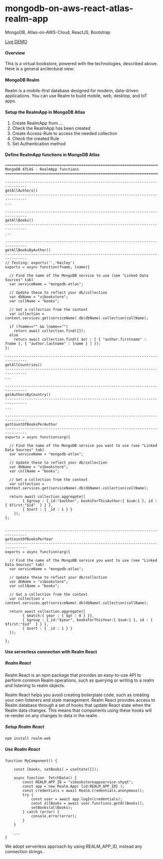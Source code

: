 # mongodb-on-aws-react-atlas-realm-app
MongoDB, Atlas-on-AWS-Cloud, ReactJS, Bootstrap

[Live DEMO](http://viki3d.com/demos/vibookstore)

####  Overview  
This is a virtual bookstore, powered with the technologies, described above. Here is a general arcitectural view:

####  MongoDB Realm  
Realm is a mobile-first database designed for modern, data-driven applications. You can use Realm to build mobile, web, desktop, and IoT apps.  


#### Setup the RealmApp in MongoDB Atlas  
1. Create RealmApp from ...  
2. Check the RealmApp has been created
3. Create Access-Rule to access the needed collection
4. Check the created Rule
5. Set Authentication method

#### Define RealmApp functions in MongoDB Atlas  
```
================================================================================
MongoDB ATLAS - RealmApp functions
================================================================================

--------------------------------------------------------------------------------
getAllAuthors()
--------------------------------------------------------------------------------
...

--------------------------------------------------------------------------------
getAllBooks()
--------------------------------------------------------------------------------
...
	
--------------------------------------------------------------------------------
getAllBooksByAuthor()
--------------------------------------------------------------------------------
// Testing: exports('','Hailey')
exports = async function(fname, lname){

  // Find the name of the MongoDB service to use (see "Linked Data Sources" tab)
  var serviceName = "mongodb-atlas";

  // Update these to reflect your db/collection
  var dbName = "vibookstore";
  var collName = "books";

  // Get a collection from the context
  var collection = context.services.get(serviceName).db(dbName).collection(collName);

  if (fname=="" && lname=="")
    return await collection.find({});
  else    
    return await collection.find({ $or : [ { "author.firstname" : fname }, { "author.lastname" : lname } ] });
};

--------------------------------------------------------------------------------
getAllCountries()
--------------------------------------------------------------------------------
...

--------------------------------------------------------------------------------
getAuthorsByCountry()
--------------------------------------------------------------------------------
...

--------------------------------------------------------------------------------
getCountOfBooksPerAuthor
--------------------------------------------------------------------------------
exports = async function(arg){

  // Find the name of the MongoDB service you want to use (see "Linked Data Sources" tab)
  var serviceName = "mongodb-atlas";

  // Update these to reflect your db/collection
  var dbName = "vibookstore";
  var collName = "books";

  // Get a collection from the context
  var collection = context.services.get(serviceName).db(dbName).collection(collName);

  return await collection.aggregate([
		{ $group : {_id:"$author", booksForThisAuthor:{ $sum:1 }, id : { $first:"$id"  } } },
		{ $sort : { _id : 1 } }
	]);
};


--------------------------------------------------------------------------------
getCountOfBooksPerYear
--------------------------------------------------------------------------------
exports = async function(arg){

  // Find the name of the MongoDB service you want to use (see "Linked Data Sources" tab)
  var serviceName = "mongodb-atlas";

  // Update these to reflect your db/collection
  var dbName = "vibookstore";
  var collName = "books";

  // Get a collection from the context
  var collection = context.services.get(serviceName).db(dbName).collection(collName);

  return await collection.aggregate([
		{ $match:{ year : { $gt : 0 } }},
		{ $group : {_id:"$year", booksForThisYear:{ $sum:1 }, id : { $first:"$id"  } } },
		{ $sort : { _id : 1 } }
  ]);

};
```


#### Use serverless connection with Realm React

##### Realm React
Realm React is an npm package that provides an easy-to-use API to perform common Realm operations, such as querying or writing to a realm and listening to realm objects.  

Realm React helps you avoid creating boilerplate code, such as creating your own listeners and state management. Realm React provides access to Realm database through a set of hooks that update React state when the Realm data changes. This means that components using these hooks will re-render on any changes to data in the realm.  

##### Setup Realm React
```
npm install realm-web
```

##### Use Realm React
```
function MyComponent() {

	const [books, setBooks] = useState([]);

	async function  fetchData() {
		const REALM_APP_ID = "vibookstoreappservice-shyqt";
		const app = new Realm.App( {id:REALM_APP_ID} );
		const credentials = await Realm.Credentials.anonymous();
		try {
			const user = await app.logIn(credentials);
			const allBooks = await user.functions.getAllBooks();
			setBooks(allBooks);
		} catch (error) {
			console.error(error);
		}
	}

	...
}
```
We adopt serverless approach by using REALM_APP_ID, instead any connection strings.  



